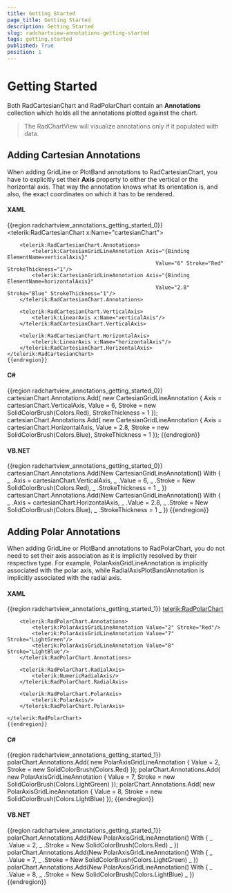 ```yaml
---
title: Getting Started
page_title: Getting Started
description: Getting Started
slug: radchartview-annotations-getting-started
tags: getting,started
published: True
position: 1
---
```


# Getting Started



Both RadCartesianChart and RadPolarChart contain an __Annotations__ collection which holds all the annotations plotted against the chart.
      

>The RadChartView will visualize annotations only if it populated with data.
        

## Adding Cartesian Annotations

When adding GridLine or PlotBand annotations to RadCartesianChart, you have to explicitly set their __Axis__ property to either the vertical or the horizontal axis. That way the annotation knows what its orientation is, and also, the exact coordinates on which it has to be rendered.
        

#### __XAML__

{{region radchartview_annotations_getting_started_0}}
	<telerik:RadCartesianChart x:Name="cartesianChart">
	            
	    <telerik:RadCartesianChart.Annotations>
	        <telerik:CartesianGridLineAnnotation Axis="{Binding ElementName=verticalAxis}" 
	                                                Value="6" Stroke="Red" StrokeThickness="1"/>
	        <telerik:CartesianGridLineAnnotation Axis="{Binding ElementName=horizontalAxis}" 
	                                                Value="2.8" Stroke="Blue" StrokeThickness="1"/>
	    </telerik:RadCartesianChart.Annotations>
	            
	    <telerik:RadCartesianChart.VerticalAxis>
	        <telerik:LinearAxis x:Name="verticalAxis"/>
	    </telerik:RadCartesianChart.VerticalAxis>
	            
	    <telerik:RadCartesianChart.HorizontalAxis>
	        <telerik:LinearAxis x:Name="horizontalAxis"/>
	    </telerik:RadCartesianChart.HorizontalAxis>
	</telerik:RadCartesianChart>	
	{{endregion}}



#### __C#__

{{region radchartview_annotations_getting_started_0}}
	cartesianChart.Annotations.Add(
	    new CartesianGridLineAnnotation 
	    { 
	        Axis = cartesianChart.VerticalAxis, 
	        Value = 6, Stroke = new SolidColorBrush(Colors.Red), 
	        StrokeThickness = 1
	    });
	cartesianChart.Annotations.Add(
	    new CartesianGridLineAnnotation 
	    { 
	        Axis = cartesianChart.HorizontalAxis, 
	        Value = 2.8, Stroke = new SolidColorBrush(Colors.Blue), 
	        StrokeThickness = 1
	    });
	{{endregion}}



#### __VB.NET__

{{region radchartview_annotations_getting_started_0}}
	cartesianChart.Annotations.Add(New CartesianGridLineAnnotation() With { _
		.Axis = cartesianChart.VerticalAxis, _
		.Value = 6, _
		.Stroke = New SolidColorBrush(Colors.Red), _
		.StrokeThickness = 1 _
	})
	cartesianChart.Annotations.Add(New CartesianGridLineAnnotation() With { _
		.Axis = cartesianChart.HorizontalAxis, _
		.Value = 2.8, _
		.Stroke = New SolidColorBrush(Colors.Blue), _
		.StrokeThickness = 1 _
	})
	{{endregion}}



## Adding Polar Annotations

When adding GridLine or PlotBand annotations to RadPolarChart, you do not need to set their axis association as it is implicitly resolved by their respective type. For example, PolarAxisGridLineAnnotation is implicitly associated with the polar axis, while RadialAxisPlotBandAnnotation is implicitly associated with the radial axis.
        

#### __XAML__

{{region radchartview_annotations_getting_started_1}}
	<telerik:RadPolarChart>
	            
	    <telerik:RadPolarChart.Annotations>
	        <telerik:PolarAxisGridLineAnnotation Value="2" Stroke="Red"/>
	        <telerik:PolarAxisGridLineAnnotation Value="7" Stroke="LightGreen"/>
	        <telerik:PolarAxisGridLineAnnotation Value="8" Stroke="LightBlue"/>
	    </telerik:RadPolarChart.Annotations>
	            
	    <telerik:RadPolarChart.RadialAxis>
	        <telerik:NumericRadialAxis/>
	    </telerik:RadPolarChart.RadialAxis>
	            
	    <telerik:RadPolarChart.PolarAxis>
	        <telerik:PolarAxis/>
	    </telerik:RadPolarChart.PolarAxis>
	            
	</telerik:RadPolarChart>
	{{endregion}}



#### __C#__

{{region radchartview_annotations_getting_started_1}}
	polarChart.Annotations.Add(
	    new PolarAxisGridLineAnnotation { Value = 2, Stroke = new SolidColorBrush(Colors.Red) });
	polarChart.Annotations.Add(
	    new PolarAxisGridLineAnnotation { Value = 7, Stroke = new SolidColorBrush(Colors.LightGreen) });
	polarChart.Annotations.Add(
	    new PolarAxisGridLineAnnotation { Value = 8, Stroke = new SolidColorBrush(Colors.LightBlue) });
	{{endregion}}



#### __VB.NET__

{{region radchartview_annotations_getting_started_1}}
	polarChart.Annotations.Add(New PolarAxisGridLineAnnotation() With { _
		.Value = 2, _
		.Stroke = New SolidColorBrush(Colors.Red) _
	})
	polarChart.Annotations.Add(New PolarAxisGridLineAnnotation() With { _
		.Value = 7, _
		.Stroke = New SolidColorBrush(Colors.LightGreen) _
	})
	polarChart.Annotations.Add(New PolarAxisGridLineAnnotation() With { _
		.Value = 8, _
		.Stroke = New SolidColorBrush(Colors.LightBlue) _
	})
	{{endregion}}

